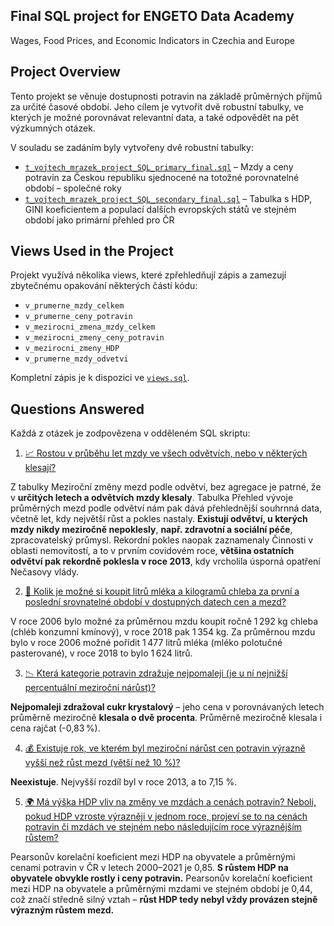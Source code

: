  ## Final SQL project for ENGETO Data Academy 
Wages, Food Prices, and Economic Indicators in Czechia and Europe


## Project Overview
Tento projekt se věnuje dostupnosti potravin na základě průměrných příjmů za určité časové období. Jeho cílem je vytvořit dvě robustní tabulky, ve kterých je možné porovnávat relevantní data, a také odpovědět na pět výzkumných otázek.

V souladu se zadáním byly vytvořeny dvě robustní tabulky:
- [`t_vojtech_mrazek_project_SQL_primary_final.sql`](./t_vojtech_mrazek_project_SQL_primary_final.sql) – Mzdy a ceny potravin za Českou republiku sjednocené na totožné porovnatelné období – společné roky
- [`t_vojtech_mrazek_project_SQL_secondary_final.sql`](./t_vojtech_mrazek_project_SQL_secondary_final.sql) – Tabulka s HDP, GINI koeficientem a populací dalších evropských států ve stejném období jako primární přehled pro ČR

## Views Used in the Project
Projekt využívá několika views, které zpřehledňují zápis a zamezují zbytečnému opakování některých částí kódu:

- `v_prumerne_mzdy_celkem`
- `v_prumerne_ceny_potravin`
- `v_mezirocni_zmena_mzdy_celkem`
- `v_mezirocni_zmeny_ceny_potravin`
- `v_mezirocni_zmeny_HDP`
- `v_prumerne_mzdy_odvetvi`

Kompletní zápis je k dispozici ve [`views.sql`](./views.sql).

## Questions Answered
Každá z otázek je zodpovězena v odděleném SQL skriptu:

1. [📈 Rostou v průběhu let mzdy ve všech odvětvích, nebo v některých klesají?](./otazka_1.sql)

Z tabulky Meziroční změny mezd podle odvětví, bez agregace je patrné, že v **určitých letech a odvětvích mzdy klesaly**. Tabulka Přehled vývoje průměrných mezd podle odvětví nám pak dává přehlednější souhrnná data, včetně let, kdy největší růst a pokles nastaly. **Existují odvětví, u kterých mzdy nikdy meziročně nepoklesly**, **např. zdravotní a sociální péče**, zpracovatelský průmysl. Rekordní pokles naopak zaznamenaly Činnosti v oblasti nemovitostí, a to v prvním covidovém roce, **většina ostatních odvětví pak rekordně poklesla v roce 2013**, kdy vrcholila úsporná opatření Nečasovy vlády.

2. [🍞 Kolik je možné si koupit litrů mléka a kilogramů chleba za první a poslední srovnatelné období v dostupných datech cen a mezd?](./otazka_2.sql)

V roce 2006 bylo možné za průměrnou mzdu koupit ročně 1 292 kg chleba (chléb konzumní kmínový), v roce 2018 pak 1 354 kg. Za průměrnou mzdu bylo v roce 2006 možné pořídit 1 477 litrů mléka (mléko polotučné pasterované), v roce 2018 to bylo 1 624 litrů.

3. [📉 Která kategorie potravin zdražuje nejpomaleji (je u ní nejnižší percentuální meziroční nárůst)?](./otazka_3.sql)

**Nejpomaleji zdražoval cukr krystalový** – jeho cena v porovnávaných letech průměrně meziročně **klesala o dvě procenta**. Průměrně meziročně klesala i cena rajčat (-0,83 %).

4. [💰 Existuje rok, ve kterém byl meziroční nárůst cen potravin výrazně vyšší než růst mezd (větší než 10 %)?](./otazka_4.sql)

**Neexistuje**. Nejvyšší rozdíl byl v roce 2013, a to 7,15 %.

5. [🌍 Má výška HDP vliv na změny ve mzdách a cenách potravin? Neboli, pokud HDP vzroste výrazněji v jednom roce, projeví se to na cenách potravin či mzdách ve stejném nebo následujícím roce výraznějším růstem?](./otazka_5.sql) 

Pearsonův korelační koeficient mezi HDP na obyvatele a průměrnými cenami potravin v ČR v letech 2000–2021 je 0,85. **S růstem HDP na obyvatele obvykle rostly i ceny potravin.** Pearsonův korelační koeficient mezi HDP na obyvatele a průměrnými mzdami ve stejném období je 0,44, což značí středně silný vztah – **růst HDP tedy nebyl vždy provázen stejně výrazným růstem mezd.**
